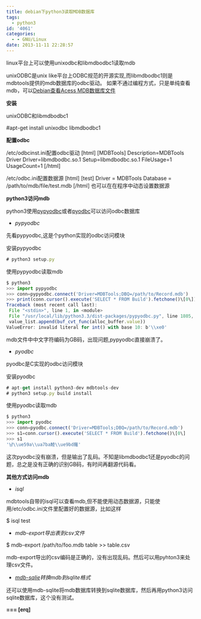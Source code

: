 ```yaml
---
title: debian下python3读取MDB数据库
tags:
  - python3
id: '4061'
categories:
  - - GNU/Linux
date: 2013-11-11 22:28:57
---
```


linux平台上可以使用unixodbc和libmdbodbc1读取mdb
<!-- more -->
unixODBC是unix like平台上ODBC规范的开源实现,而libmdbodbc1则是mdbtools提供的mdb数据库的odbc驱动。
如果不通过编程方式，只是单纯查看mdb，可以[Debian查看Acess MDB数据库文件](https://openwares.net/linux/access_mdb_viewer.html)

**安装**

unixODBC和libmdbodbc1

#apt-get install unixodbc libmdbodbc1

**配置odbc**

/etc/odbcinst.ini配置odbc驱动
\[html\]
\[MDBTools\]
Description=MDBTools Driver
Driver=libmdbodbc.so.1
Setup=libmdbodbc.so.1
FileUsage=1
UsageCount=1
\[/html\]

/etc/odbc.ini配置数据源
\[html\]
\[test\]
Driver = MDBTools
Database = /path/to/mdb/file/test.mdb
\[/html\]
也可以在在程序中动态设置数据源

**python3访问mdb**

python3使用[pypyodbc](https://code.google.com/p/pypyodbc/)或者[pyodbc](https://code.google.com/p/pyodbc/)可以访问odbc数据库

*   _pypyodbc_

先看pypyodbc,这是个python实现的odbc访问模块

安装pypyodbc
```js
# python3 setup.py
```

使用pypyodbc读取mdb
```js
$ python3
>>> import pypyodbc
>>> conn=pypyodbc.connect('Driver=MDBTools;DBQ=/path/to/Record.mdb')
>>> print(conn.cursor().execute('SELECT * FROM Build').fetchone()\[0\])
Traceback (most recent call last):
 File "<stdin>", line 1, in <module>
 File "/usr/local/lib/python3.3/dist-packages/pypyodbc.py", line 1805, in fetchone
 value_list.append(buf_cvt_func(alloc_buffer.value))
ValueError: invalid literal for int() with base 10: b'\\xe0'
```
mdb文件中中文字符编码为GB码，出现问题,pypyodbc直接崩溃了。

*   _pyodbc_

pyodbc是C实现的odbc访问模块

安装pyodbc
```js
# apt-get install python3-dev mdbtools-dev
# python3 setup.py build install
```
使用pyodbc读取mdb
```js
$ python3
>>> import pyodbc
>>> conn=pyodbc.connect('Driver=MDBTools;DBQ=/path/to/Record.mdb')
>>> s1=conn.cursor().execute('SELECT * FROM Build').fetchone()\[0\]
>>> s1
'냥\\ue59a\\ua7ba鯥\\ue9bd薙'
```

这次pyodbc没有崩溃，但是输出了乱码。不知是libmdbodbc1还是pyodbc的问题，总之是没有正确的识别GB码，有时间再翻源代码看。

**其他方式访问mdb**

*   _isql_

mdbtools自带的isql可以查看mdb,但不能使用动态数据源，只能使用/etc/odbc.ini文件里配置好的数据源，比如这样

$ isql test

*   _mdb-export导出表到csv文件_

$ mdb-export /path/to/foo.mdb table >> table.csv

mdb-export导出的csv编码是正确的，没有出现乱码。然后可以用pyhton3来处理csv文件。

*   _[mdb-sqlie](https://code.google.com/p/mdb-sqlite/)转换mdb到sqlite格式_

还可以使用mdb-sqlite将mdb数据库转换到sqlite数据库，然后再用python3访问sqlite数据库，这个没有测试。

**\===
\[erq\]**